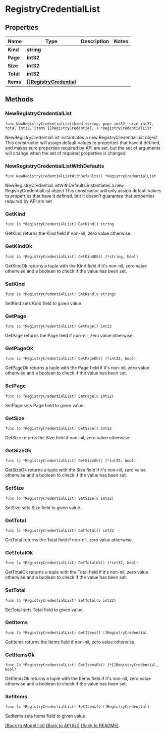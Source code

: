 # RegistryCredentialList

## Properties

Name | Type | Description | Notes
------------ | ------------- | ------------- | -------------
**Kind** | **string** |  | 
**Page** | **int32** |  | 
**Size** | **int32** |  | 
**Total** | **int32** |  | 
**Items** | [**[]RegistryCredential**](RegistryCredential.md) |  | 

## Methods

### NewRegistryCredentialList

`func NewRegistryCredentialList(kind string, page int32, size int32, total int32, items []RegistryCredential, ) *RegistryCredentialList`

NewRegistryCredentialList instantiates a new RegistryCredentialList object
This constructor will assign default values to properties that have it defined,
and makes sure properties required by API are set, but the set of arguments
will change when the set of required properties is changed

### NewRegistryCredentialListWithDefaults

`func NewRegistryCredentialListWithDefaults() *RegistryCredentialList`

NewRegistryCredentialListWithDefaults instantiates a new RegistryCredentialList object
This constructor will only assign default values to properties that have it defined,
but it doesn't guarantee that properties required by API are set

### GetKind

`func (o *RegistryCredentialList) GetKind() string`

GetKind returns the Kind field if non-nil, zero value otherwise.

### GetKindOk

`func (o *RegistryCredentialList) GetKindOk() (*string, bool)`

GetKindOk returns a tuple with the Kind field if it's non-nil, zero value otherwise
and a boolean to check if the value has been set.

### SetKind

`func (o *RegistryCredentialList) SetKind(v string)`

SetKind sets Kind field to given value.


### GetPage

`func (o *RegistryCredentialList) GetPage() int32`

GetPage returns the Page field if non-nil, zero value otherwise.

### GetPageOk

`func (o *RegistryCredentialList) GetPageOk() (*int32, bool)`

GetPageOk returns a tuple with the Page field if it's non-nil, zero value otherwise
and a boolean to check if the value has been set.

### SetPage

`func (o *RegistryCredentialList) SetPage(v int32)`

SetPage sets Page field to given value.


### GetSize

`func (o *RegistryCredentialList) GetSize() int32`

GetSize returns the Size field if non-nil, zero value otherwise.

### GetSizeOk

`func (o *RegistryCredentialList) GetSizeOk() (*int32, bool)`

GetSizeOk returns a tuple with the Size field if it's non-nil, zero value otherwise
and a boolean to check if the value has been set.

### SetSize

`func (o *RegistryCredentialList) SetSize(v int32)`

SetSize sets Size field to given value.


### GetTotal

`func (o *RegistryCredentialList) GetTotal() int32`

GetTotal returns the Total field if non-nil, zero value otherwise.

### GetTotalOk

`func (o *RegistryCredentialList) GetTotalOk() (*int32, bool)`

GetTotalOk returns a tuple with the Total field if it's non-nil, zero value otherwise
and a boolean to check if the value has been set.

### SetTotal

`func (o *RegistryCredentialList) SetTotal(v int32)`

SetTotal sets Total field to given value.


### GetItems

`func (o *RegistryCredentialList) GetItems() []RegistryCredential`

GetItems returns the Items field if non-nil, zero value otherwise.

### GetItemsOk

`func (o *RegistryCredentialList) GetItemsOk() (*[]RegistryCredential, bool)`

GetItemsOk returns a tuple with the Items field if it's non-nil, zero value otherwise
and a boolean to check if the value has been set.

### SetItems

`func (o *RegistryCredentialList) SetItems(v []RegistryCredential)`

SetItems sets Items field to given value.



[[Back to Model list]](../README.md#documentation-for-models) [[Back to API list]](../README.md#documentation-for-api-endpoints) [[Back to README]](../README.md)


